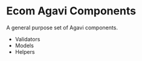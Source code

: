Ecom Agavi Components
=====================

A general purpose set of Agavi components.

 * Validators
 * Models
 * Helpers